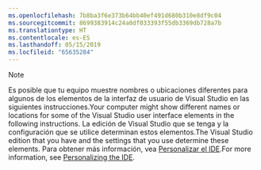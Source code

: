 ```yaml
---
ms.openlocfilehash: 7b8ba3f6e373b64bb40ef491d680b310e8df9c04
ms.sourcegitcommit: 8699383914c24a0df033393f55db3369db728a7b
ms.translationtype: HT
ms.contentlocale: es-ES
ms.lasthandoff: 05/15/2019
ms.locfileid: "65635284"
---
```


> [!NOTE]
> <span data-ttu-id="0a5d9-101">Es posible que tu equipo muestre nombres o ubicaciones diferentes para algunos de los elementos de la interfaz de usuario de Visual Studio en las siguientes instrucciones.</span><span class="sxs-lookup"><span data-stu-id="0a5d9-101">Your computer might show different names or locations for some of the Visual Studio user interface elements in the following instructions.</span></span> <span data-ttu-id="0a5d9-102">La edición de Visual Studio que se tenga y la configuración que se utilice determinan estos elementos.</span><span class="sxs-lookup"><span data-stu-id="0a5d9-102">The Visual Studio edition that you have and the settings that you use determine these elements.</span></span> <span data-ttu-id="0a5d9-103">Para obtener más información, vea [Personalizar el IDE](/visualstudio/ide/personalizing-the-visual-studio-ide).</span><span class="sxs-lookup"><span data-stu-id="0a5d9-103">For more information, see [Personalizing the IDE](/visualstudio/ide/personalizing-the-visual-studio-ide).</span></span>
